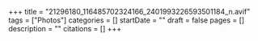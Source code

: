 +++
title = "21296180_116485702324166_2401993226593501184_n.avif"
tags = ["Photos"]
categories = []
startDate = ""
draft = false
pages = []
description = ""
citations = []
+++
